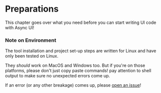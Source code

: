 # Preparations

This chapter goes over what you need before you can start
writing UI code with Async UI!

### Note on Environment
The tool installation and project set-up steps are written for Linux and
have only been tested on Linux.

They *should* work on MacOS and Windows too. But if you're on those platforms,
please don't just copy paste commands!
pay attention to shell output to make sure no unexpected errors come up.

If an error (or any other breakage) comes up,
please [open an issue](https://github.com/wishawa/async_ui/issues)!